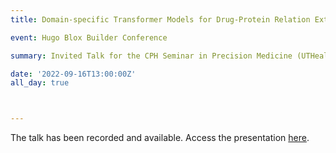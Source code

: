 ```yaml
---
title: Domain-specific Transformer Models for Drug-Protein Relation Extraction

event: Hugo Blox Builder Conference

summary: Invited Talk for the CPH Seminar in Precision Medicine (UTHealth-Houston)

date: '2022-09-16T13:00:00Z'
all_day: true



---
```

The talk has been recorded and available. 
Access the presentation [here].

[here]: https://www.youtube.com/watch?v=9C7hnTmKQj0&ab_channel=BiomedicalTextMining 
<!-- ![png](output_1_0.png) -->

<!-- 

```python
from IPython.core.display import Image
Image('https://www.python.org/static/community_logos/python-logo-master-v3-TM-flattened.png')
```

    
![png](output_1_0.png)
    

```python
print("Welcome to Academic!")
```

    Welcome to Academic!

## Organize your notebooks

Place the notebooks that you would like to publish in a `notebooks` folder at the root of your website.

## Import the notebooks into your site

```bash
pipx install academic
academic import 'notebooks/**.ipynb' content/post/ --verbose
```

The notebooks will be published to the folder you specify above. In this case, they will be published to your `content/post/` folder.  -->
